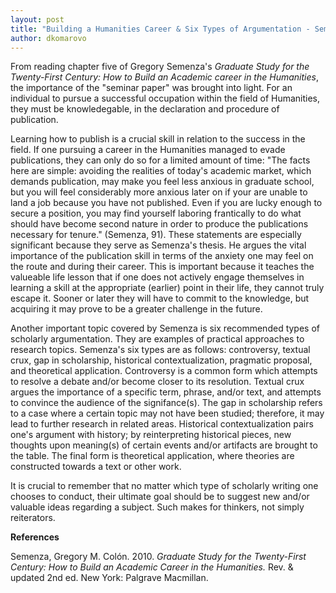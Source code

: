 ```yaml
---
layout: post
title: "Building a Humanities Career & Six Types of Argumentation - Semenza"
author: dkomarovo
---
```


From reading chapter five of Gregory Semenza's *Graduate Study for the Twenty-First Century: How to Build an Academic career in the 
Humanities*, the importance of the "seminar paper" was brought into light. For an individual to pursue a successful occupation within the 
field of Humanities, they must be knowledegable, in the declaration and procedure of publication. 

Learning how to publish is a crucial skill in relation to the success in the field. If one pursuing a career in the Humanities 
managed to evade publications, they can only do so for a limited amount of time: "The facts here are simple: avoiding the realities of 
today's academic market, which demands publication, may make you feel less anxious in graduate school, but you will feel considerably 
more anxious later on if your are unable to land a job because you have not published. Even if you are lucky enough to secure
a position, you may find yourself laboring frantically to do what should have become second nature in order to produce the
publications necessary for tenure." (Semenza, 91). These statements are especially significant because they serve as Semenza's thesis. 
He argues the vital importance of the publication skill in terms of the anxiety one may feel on the route and during their career.
This is important because it teaches the valueable life lesson that if one does not actively engage themselves in learning a skill
at the appropriate (earlier) point in their life, they cannot truly escape it. Sooner or later they will have to commit to the knowledge, 
but acquiring it may prove to be a greater challenge in the future.

Another important topic covered by Semenza is six recommended types of scholarly argumentation. They are examples of 
practical approaches to research topics. Semenza's six types are as follows: controversy, textual crux, gap in scholarship, 
historical contextualization, pragmatic proposal, and theoretical application. Controversy is a common form which attempts
to resolve a debate and/or become closer to its resolution. Textual crux argues the importance of a specific term, 
phrase, and/or text, and attempts to convince the audience of the signifance(s). The gap in scholarship refers to a case where a certain topic may not have been studied; therefore, it may lead to further research in related areas. Historical contextualization pairs one's argument with history; by reinterpreting historical pieces, new thoughts upon meaning(s) of certain events and/or artifacts are brought to the table. The final form is theoretical application, where theories are constructed towards a text or other work. 

It is crucial to remember that no matter which type of scholarly writing one chooses to conduct, their ultimate goal should be to suggest new and/or valuable ideas regarding a subject. Such makes for thinkers, not simply reiterators.


**References**

Semenza, Gregory M. Colón. 2010. *Graduate Study for the Twenty-First Century: How to Build an Academic Career in the Humanities.* 
Rev. & updated 2nd ed. New York: Palgrave Macmillan.

